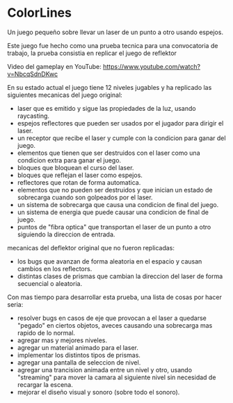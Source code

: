 # ColorLines
Un juego pequeño sobre llevar un laser de un punto a otro usando espejos. 

Este juego fue hecho como una prueba tecnica para una convocatoria de trabajo, la prueba consistia en replicar el juego de reflektor 

Video del gameplay en YouTube: https://www.youtube.com/watch?v=NbcqSdnDKwc 

En su estado actual el juego tiene 12 niveles jugables y ha replicado las siguientes mecanicas del juego original: 

- laser que es emitido y sigue las propiedades de la luz, usando raycasting. 
- espejos reflectores que pueden ser usados por el jugador para dirigir el laser. 
- un receptor que recibe el laser y cumple con la condicion para ganar del juego. 
- elementos que tienen que ser destruidos con el laser como una condicion extra para ganar el juego. 
- bloques que bloquean el curso del laser. 
- bloques que reflejan el laser como espejos. 
- reflectores que rotan de forma automatica. 
- elementos que no pueden ser destruidos y que inician un estado de sobrecarga cuando son golpeados por el laser. 
- un sistema de sobrecarga que causa una condicion de final del juego. 
- un sistema de energia que puede causar una condicion de final de juego. 
- puntos de "fibra optica" que transportan el laser de un punto a otro siguiendo la direccion de entrada. 


mecanicas del deflektor original que no fueron replicadas:

- los bugs que avanzan de forma aleatoria en el espacio y causan cambios en los reflectors. 
- distintas clases de prismas que cambian la direccion del laser de forma secuencial o aleatoria. 

Con mas tiempo para desarrollar esta prueba, una lista de cosas por hacer seria: 

- resolver bugs en casos de eje que provocan a el laser a quedarse "pegado" en ciertos objetos, aveces causando una sobrecarga mas rapido de lo normal. 
- agregar mas y mejores niveles. 
- agregar un material animado para el laser. 
- implementar los distintos tipos de prismas. 
- agregar una pantalla de seleccion de nivel. 
- agregar una trancision animada entre un nivel y otro, usando "streaming" para mover la camara al siguiente nivel sin necesidad de recargar la escena. 
- mejorar el diseño visual y sonoro (sobre todo el sonoro). 

